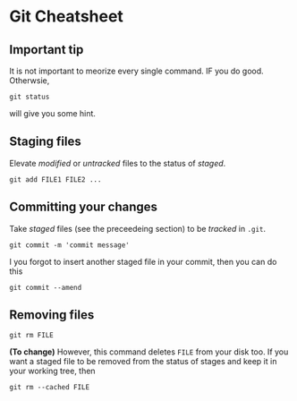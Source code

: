 # Git Cheatsheet

## Important tip

It is not important to meorize every single command. IF you do good. Otherwsie,
```
git status
```
will give you some hint.


## Staging files

Elevate *modified* or *untracked* files to the status of *staged*.
```
git add FILE1 FILE2 ...
```


## Committing your changes

Take *staged* files (see the preceedeing section) to be *tracked* in ```.git```.
```
git commit -m 'commit message'
```

I you forgot to insert another staged file in your commit, then you can do this
```
git commit --amend
```

## Removing files

```
git rm FILE
```

**(To change)** However, this command deletes ```FILE``` from your disk too. If you want a staged file to be removed from the status of stages and keep it in your working tree, then
```
git rm --cached FILE
```

